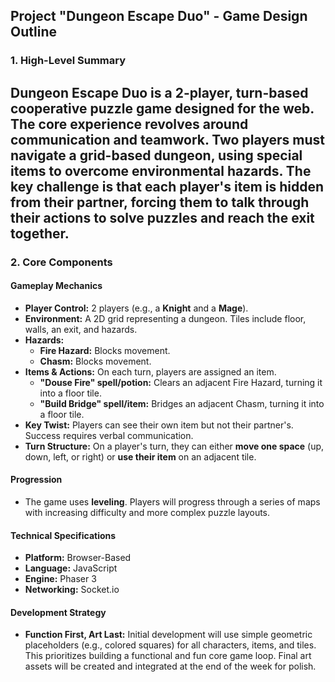 

## **Project "Dungeon Escape Duo" \- Game Design Outline**

### **1\. High-Level Summary**

**Dungeon Escape Duo** is a 2-player, turn-based cooperative puzzle game designed for the web. The core experience revolves around communication and teamwork. Two players must navigate a grid-based dungeon, using special items to overcome environmental hazards. The key challenge is that each player's item is hidden from their partner, forcing them to talk through their actions to solve puzzles and reach the exit together.  
---

### **2\. Core Components**

#### **Gameplay Mechanics**

* **Player Control:** 2 players (e.g., a **Knight** and a **Mage**).  
* **Environment:** A 2D grid representing a dungeon. Tiles include floor, walls, an exit, and hazards.  
* **Hazards:**  
  * **Fire Hazard:** Blocks movement.  
  * **Chasm:** Blocks movement.  
* **Items & Actions:** On each turn, players are assigned an item.  
  * **"Douse Fire" spell/potion:** Clears an adjacent Fire Hazard, turning it into a floor tile.  
  * **"Build Bridge" spell/item:** Bridges an adjacent Chasm, turning it into a floor tile.  
* **Key Twist:** Players can see their own item but not their partner's. Success requires verbal communication.  
* **Turn Structure:** On a player's turn, they can either **move one space** (up, down, left, or right) or **use their item** on an adjacent tile.

#### **Progression**

* The game uses **leveling**. Players will progress through a series of maps with increasing difficulty and more complex puzzle layouts.

#### **Technical Specifications**

* **Platform:** Browser-Based  
* **Language:** JavaScript  
* **Engine:** Phaser 3  
* **Networking:** Socket.io

#### **Development Strategy**

* **Function First, Art Last:** Initial development will use simple geometric placeholders (e.g., colored squares) for all characters, items, and tiles. This prioritizes building a functional and fun core game loop. Final art assets will be created and integrated at the end of the week for polish.